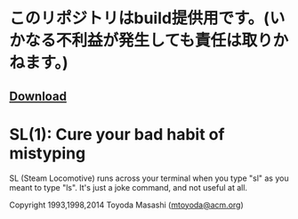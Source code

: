 このリポジトリはbuild提供用です。(いかなる不利益が発生しても責任は取りかねます。)
=======================================

## [Download](https://github.com/sousuke0422/sl/releases/tag/rv0-1 "Download")

SL(1): Cure your bad habit of mistyping
=======================================

SL (Steam Locomotive) runs across your terminal when you type "sl" as
you meant to type "ls". It's just a joke command, and not useful at
all.

Copyright 1993,1998,2014 Toyoda Masashi (mtoyoda@acm.org)

